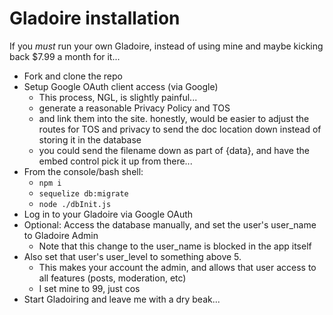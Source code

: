 # Gladoire installation

If you *must* run your own Gladoire, instead of using mine and maybe kicking back $7.99 a month for it...

- Fork and clone the repo
- Setup Google OAuth client access (via Google)
    - This process, NGL, is slightly painful...
    - generate a reasonable Privacy Policy and TOS
    - and link them into the site.  honestly, would be easier to adjust the routes for TOS and privacy to send the doc location down instead of storing it in the database
    - you could send the filename down as part of {data}, and have the embed control pick it up from there...
- From the console/bash shell:
    - ```npm i```
    - ```sequelize db:migrate```
    - ```node ./dbInit.js```
- Log in to your Gladoire via Google OAuth
- Optional: Access the database manually, and set the user's user_name to Gladoire Admin
    - Note that this change to the user_name is blocked in the app itself
- Also set that user's user_level to something above 5.
    - This makes your account the admin, and allows that user access to all features (posts, moderation, etc)
    - I set mine to 99, just cos
- Start Gladoiring and leave me with a dry beak...